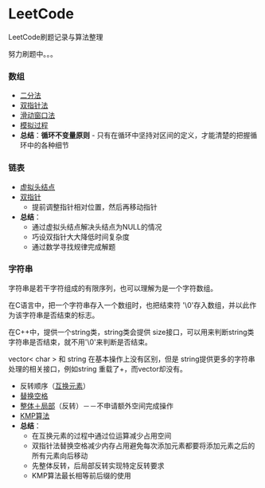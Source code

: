 # LeetCode
LeetCode刷题记录与算法整理

努力刷题中。。。

### 数组
  - [二分法](problems/0704.二分查找/二分查找.md)
  - [双指针法](problems/0027.移除元素/移除元素.md)
  - [滑动窗口法](problems/0977.有序数组的平方/有序数组的平方.md)
  - [模拟过程](problems/0059.旋转矩阵/旋转矩阵.md)
  - **总结**：**循环不变量原则** - 只有在循环中坚持对区间的定义，才能清楚的把握循环中的各种细节
  
### 链表
  - [虚拟头结点](problems/0203.移除链表元素/移除链表元素.md)
  - [双指针](problems/0206.反转链表/反转链表.md)
    - 提前调整指针相对位置，然后再移动指针
  - **总结**：
    - 通过虚拟头结点解决头结点为NULL的情况
    - 巧设双指针大大降低时间复杂度
    - 通过数学寻找规律完成解题

### 字符串
字符串是若干字符组成的有限序列，也可以理解为是一个字符数组。

在C语言中，把一个字符串存入一个数组时，也把结束符 '\0'存入数组，并以此作为该字符串是否结束的标志。

在C++中，提供一个string类，string类会提供 size接口，可以用来判断string类字符串是否结束，就不用'\0'来判断是否结束。

vector< char > 和 string 在基本操作上没有区别，但是 string提供更多的字符串处理的相关接口，例如string 重载了+，而vector却没有。

  - 反转顺序（[互换元素](problems/0344.反转字符串/反转字符串.md)）
  - [替换空格](problems/剑指Offer05.替换空格/solution.cpp)
  - [整体＋局部](problems/剑指Offer58-II.左旋转字符串/solution.cpp)（反转）－－不申请额外空间完成操作
  - [KMP算法](problems/0028.实现strStr()/KMP算法.md)
  - **总结**：
    - 在互换元素的过程中通过位运算减少占用空间
    - 双指针法替换空格减少内存占用避免每次添加元素都要将添加元素之后的所有元素向后移动
    - 先整体反转，后局部反转实现特定反转要求
    - KMP算法最长相等前后缀的使用
  
